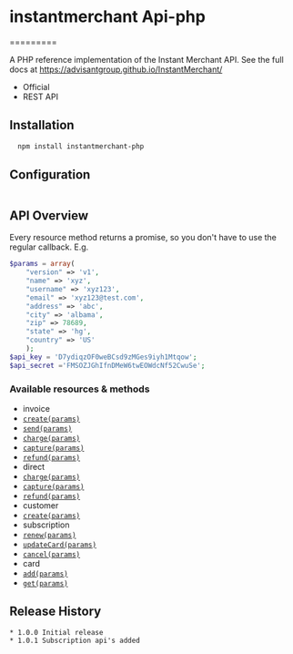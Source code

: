 # instantmerchant Api-php
=========

A PHP reference implementation of the Instant Merchant API. See the full docs at <https://advisantgroup.github.io/InstantMerchant/>

* Official
* REST API

## Installation
```bash
  npm install instantmerchant-php
```

## Configuration
```php

```

## API Overview

Every resource method returns a promise, so you don't have to use the regular callback. E.g.

```php
$params = array(
	"version" => 'v1',
	"name" => 'xyz',
	"username" => 'xyz123',
	"email" => 'xyz123@test.com',
	"address" => 'abc',
	"city" => 'albama',
	"zip" => 78689,
	"state" => 'hg',
	"country" => 'US'
	);
$api_key = 'D7ydiqzOF0weBCsd9zMGes9iyh1Mtqow';
$api_secret ='FMSOZJGhIfnDMeW6twEOWdcNf52CwuSe';
```
### Available resources & methods

 * invoice
  * [`create(params)`](https://advisantgroup.github.io/InstantMerchant/#invoice)
  * [`send(params)`](https://advisantgroup.github.io/InstantMerchant/#send-invoice)
  * [`charge(params)`](https://advisantgroup.github.io/InstantMerchant/#charge-invoice)
  * [`capture(params)`](https://advisantgroup.github.io/InstantMerchant/#capture-invoice)
  * [`refund(params)`](https://advisantgroup.github.io/InstantMerchant/#refund)
 * direct
  * [`charge(params)`](https://advisantgroup.github.io/InstantMerchant/#direct-payment)
  * [`capture(params)`](https://advisantgroup.github.io/InstantMerchant/#capture-charge)
  * [`refund(params)`](https://advisantgroup.github.io/InstantMerchant/#refund11)
 * customer
  * [`create(params)`](https://advisantgroup.github.io/InstantMerchant/#create-customer)
 * subscription
  * [`renew(params)`](https://advisantgroup.github.io/InstantMerchant/#create-customer)
  * [`updateCard(params)`](https://advisantgroup.github.io/InstantMerchant/#create-customer)
  * [`cancel(params)`](https://advisantgroup.github.io/InstantMerchant/#create-customer)
 * card
  * [`add(params)`](https://advisantgroup.github.io/InstantMerchant/#create-customer)
  * [`get(params)`](https://advisantgroup.github.io/InstantMerchant/#create-customer)


## Release History
```
* 1.0.0 Initial release
* 1.0.1 Subscription api's added
```
